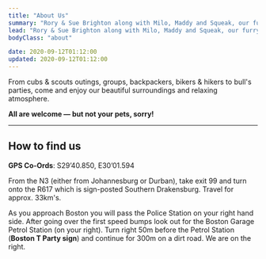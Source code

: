 ```yaml
---
title: "About Us"
summary: "Rory & Sue Brighton along with Milo, Maddy and Squeak, our furry friends, and Apple & Blossom, the sweet cats, welcome you to the Boston T Party."
lead: "Rory & Sue Brighton along with Milo, Maddy and Squeak, our furry friends, and Apple & Blossom, the sweet cats, welcome you to the Boston T Party!"
bodyClass: "about"

date: 2020-09-12T01:12:00
updated: 2020-09-12T01:12:00
---
```


From cubs & scouts outings, groups, backpackers, bikers & hikers to bull's parties, come and enjoy our beautiful surroundings and relaxing atmosphere.

**All are welcome &mdash; but not your pets, sorry!**

---

## How to find us

**GPS Co-Ords**: S29&rsquo;40.850, E30&rsquo;01.594

From the N3 (either from Johannesburg or Durban), take exit 99 and turn onto the R617 which is sign-posted Southern Drakensburg. Travel for approx. 33km&#39;s.

As you approach Boston you will pass the Police Station on your right hand side. After going over the first speed bumps look out for the Boston Garage Petrol Station (on your right). Turn right 50m before the Petrol Station (**Boston T Party sign**) and continue for 300m on a dirt road. We are on the right.
